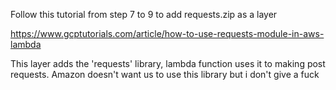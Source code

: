 Follow this tutorial from step 7 to 9 to add requests.zip as a layer

https://www.gcptutorials.com/article/how-to-use-requests-module-in-aws-lambda

This layer adds the 'requests' library, lambda function uses it to making post requests. Amazon doesn't want us to use this library but i don't give a fuck
